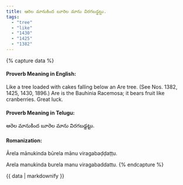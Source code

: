 ```yaml
---
title: ఆరెల మానుకింద బూరెల మాను విరగబడ్డట్టు.
tags:
  - "tree"
  - "like"
  - "1430"
  - "1425"
  - "1382"
---
```


{% capture data %}
#### Proverb Meaning in English:
Like a tree loaded with cakes falling below an Are tree.
(See Nos. 1382, 1425, 1430, 1896.)
Are is the Bauhinia Racemosa; it bears fruit like cranberries.
Great luck.

#### Proverb Meaning in Telugu:
ఆరెల మానుకింద బూరెల మాను విరగబడ్డట్టు.

#### Romanization:
Ārela mānukinda būrela mānu viragabaḍḍaṭṭu.

Arela manukinda burela manu viragabaddattu.
{% endcapture %}

{{ data | markdownify }}

